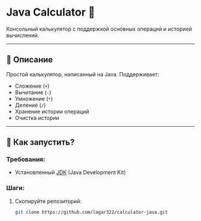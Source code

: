 # Java Calculator 🔢

Консольный калькулятор с поддержкой основных операций и историей вычислений.

---

## 🧠 Описание

Простой калькулятор, написанный на Java. Поддерживает:
- Сложение (`+`)
- Вычитание (`-`)
- Умножение (`*`)
- Деление (`/`)
- Хранение истории операций
- Очистка истории

---

## 🚀 Как запустить?

### Требования:
- Установленный [JDK](https://www.oracle.com/java/technologies/javase-jdk11-downloads.html ) (Java Development Kit)

### Шаги:
1. Скопируйте репозиторий:
   ```bash
   git clone https://github.com/lagar322/calculator-java.git
   ```
